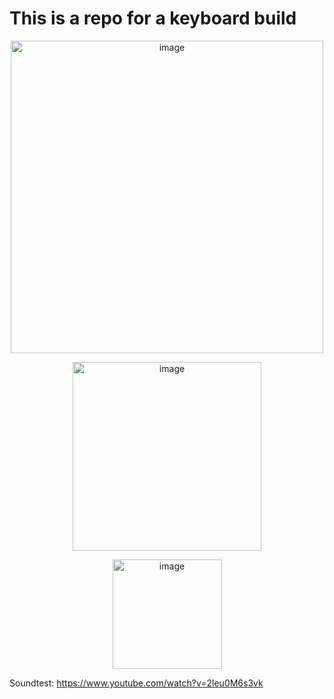 # This is a repo for a keyboard build

<p align="center">
<img width="500" alt="image" src="https://github.com/user-attachments/assets/77e7a658-88fe-4579-aeec-d39dfebbb104">
</p>

<p align="center">
<img width="302" alt="image" src="https://github.com/user-attachments/assets/5c0debfe-7025-4a4a-9068-3ed297181fc6">
</p>

<p align="center">
<img width="175" alt="image" src="https://github.com/user-attachments/assets/e85eab01-a4ce-4159-8365-265e47b777c9">
</p>

Soundtest: https://www.youtube.com/watch?v=2leu0M6s3vk
